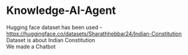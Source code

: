 # Knowledge-AI-Agent
Hugging face dataset has been used - https://huggingface.co/datasets/Sharathhebbar24/Indian-Constitution <br>
Dataset is about Indian Constitution <br>
We made a Chatbot 

